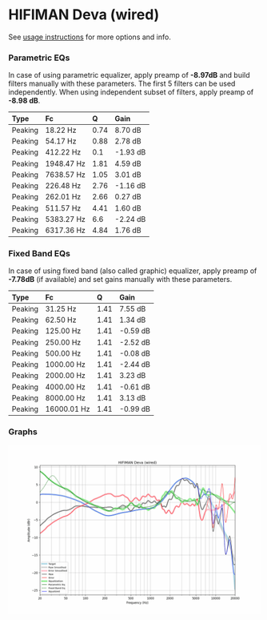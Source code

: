 # HIFIMAN Deva (wired)
See [usage instructions](https://github.com/jaakkopasanen/AutoEq#usage) for more options and info.

### Parametric EQs
In case of using parametric equalizer, apply preamp of **-8.97dB** and build filters manually
with these parameters. The first 5 filters can be used independently.
When using independent subset of filters, apply preamp of **-8.98 dB**.

| Type    | Fc         |    Q | Gain     |
|:--------|:-----------|:-----|:---------|
| Peaking | 18.22 Hz   | 0.74 | 8.70 dB  |
| Peaking | 54.17 Hz   | 0.88 | 2.78 dB  |
| Peaking | 412.22 Hz  | 0.1  | -1.93 dB |
| Peaking | 1948.47 Hz | 1.81 | 4.59 dB  |
| Peaking | 7638.57 Hz | 1.05 | 3.01 dB  |
| Peaking | 226.48 Hz  | 2.76 | -1.16 dB |
| Peaking | 262.01 Hz  | 2.66 | 0.27 dB  |
| Peaking | 511.57 Hz  | 4.41 | 1.60 dB  |
| Peaking | 5383.27 Hz | 6.6  | -2.24 dB |
| Peaking | 6317.36 Hz | 4.84 | 1.76 dB  |

### Fixed Band EQs
In case of using fixed band (also called graphic) equalizer, apply preamp of **-7.78dB**
(if available) and set gains manually with these parameters.

| Type    | Fc          |    Q | Gain     |
|:--------|:------------|:-----|:---------|
| Peaking | 31.25 Hz    | 1.41 | 7.55 dB  |
| Peaking | 62.50 Hz    | 1.41 | 1.34 dB  |
| Peaking | 125.00 Hz   | 1.41 | -0.59 dB |
| Peaking | 250.00 Hz   | 1.41 | -2.52 dB |
| Peaking | 500.00 Hz   | 1.41 | -0.08 dB |
| Peaking | 1000.00 Hz  | 1.41 | -2.44 dB |
| Peaking | 2000.00 Hz  | 1.41 | 3.23 dB  |
| Peaking | 4000.00 Hz  | 1.41 | -0.61 dB |
| Peaking | 8000.00 Hz  | 1.41 | 3.13 dB  |
| Peaking | 16000.01 Hz | 1.41 | -0.99 dB |

### Graphs
![](./HIFIMAN%20Deva%20(wired).png)